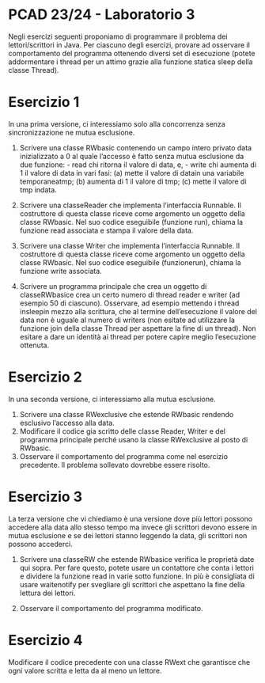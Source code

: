# PCAD 23/24 - Laboratorio 3

Negli esercizi seguenti proponiamo di programmare il problema dei lettori/scrittori in Java. Per ciascuno degli esercizi, provare ad osservare il comportamento del programma ottenendo diversi set di esecuzione (potete addormentare i thread per un attimo grazie alla funzione statica sleep della classe Thread).

# Esercizio 1

In una prima versione, ci interessiamo solo alla concorrenza senza sincronizzazione ne mutua esclusione.

1. Scrivere una classe RWbasic contenendo un campo intero privato data inizializzato a 0 al quale l’accesso è fatto senza mutua esclusione da due funzione:
       - read chi ritorna il valore di data, e,
       - write chi aumenta di 1 il valore di data in vari fasi:
   (a) mette il valore di datain una variabile temporaneatmp;
   (b) aumenta di 1 il valore di tmp;
   (c) mette il valore di tmp indata.

2. Scrivere una classeReader che implementa l’interfaccia Runnable. Il costruttore di questa classe riceve come argomento un oggetto della classe RWbasic. Nel suo codice eseguibile (funzione run), chiama la funzione read associata e stampa il valore della data.
3. Scrivere una classe Writer che implementa l’interfaccia Runnable. Il costruttore di questa classe riceve come argomento un oggetto della classe RWbasic. Nel suo codice eseguibile (funzionerun), chiama la funzione write associata.
4. Scrivere un programma principale che crea un oggetto di classeRWbasice crea un certo numero di thread reader e writer (ad esempio 50 di ciascuno). Osservare, ad esempio mettendo i thread insleepin mezzo alla scrittura, che al termine dell’esecuzione il valore del data non è uguale al numero di writers (non esitate ad utilizzare la funzione join della classe Thread per aspettare la fine di un thread). Non esitare a dare un identità ai thread per potere capire meglio l’esecuzione ottenuta.

# Esercizio 2

In una seconda versione, ci interessiamo alla mutua esclusione.

1. Scrivere una classe RWexclusive che estende RWbasic rendendo esclusivo l’accesso alla data.
2. Modificare il codice gia scritto delle classe Reader, Writer e del programma principale perché usano la classe RWexclusive al posto di RWbasic.
3. Osservare il comportamento del programma come nel esercizio precedente. Il problema sollevato dovrebbe essere risolto.

# Esercizio 3

La terza versione che vi chiediamo è una versione dove più lettori possono accedere alla data allo stesso tempo ma invece gli scrittori devono essere in mutua esclusione e se dei lettori stanno leggendo la data, gli scrittori non possono accederci.

1. Scrivere una classeRW che estende RWbasice verifica le proprietà date qui sopra. Per fare questo, potete usare un contattore che conta i lettori e dividere la funzione read in varie sotto funzione. In più è consigliata di usare waitenotify per svegliare gli scrittori che aspettano la fine della lettura dei lettori.

2. Osservare il comportamento del programma modificato.

# Esercizio 4

Modificare il codice precedente con una classe RWext che garantisce che ogni valore scritta e letta da al meno un lettore.
